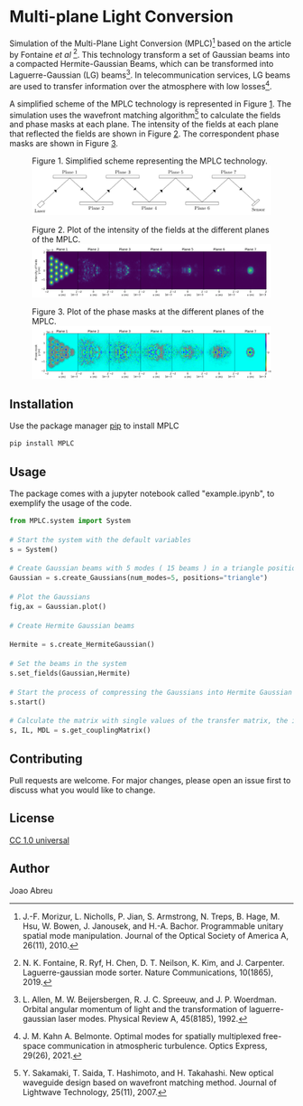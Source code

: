 

# Multi-plane Light Conversion



Simulation of the Multi-Plane Light Conversion (MPLC)[^1] based on the article by Fontaine *et al* [^2]. This technology transform a set of Gaussian beams into a compacted Hermite-Gaussian Beams, which can be transformed into Laguerre-Gaussian (LG) beams[^3]. In telecommunication services, LG beams are used to transfer information over the atmosphere with low losses[^4].

A simplified scheme of the MPLC technology is represented in Figure [1](#fig:MPLC). The simulation uses the wavefront matching algorithm[^5] to calculate the fields and phase masks at each plane. The intensity of the fields at each plane that reflected the fields are shown in Figure [2](#fig:fields). The correspondent phase masks are shown in Figure [3](#fig:masks).


<figure>
<figcaption>Figure  <a id="fig:MPLC">1</a>. Simplified scheme representing the MPLC technology. </figcaption>
<img src="images/MPLC.png"/>
</figure>

<figure>
<figcaption>Figure  <a id="fig:fields">2</a>. Plot of the intensity of the fields at the different planes of the MPLC. </figcaption>
<img src="images/fields.png"/>
</figure>

<figure>
<figcaption>Figure  <a id="fig:masks">3</a>. Plot of the phase masks at the different planes of the MPLC. </figcaption>
<img src="images/masks.png" alt="alt test" title="Hello"/>

</figure>

[^1]: J.-F. Morizur, L. Nicholls, P. Jian, S. Armstrong, N. Treps, B. Hage, M. Hsu, W. Bowen, J. Janousek, and H.-A. Bachor. Programmable unitary spatial mode manipulation. Journal of the Optical Society of America A, 26(11), 2010.

[^2]: N. K. Fontaine, R. Ryf, H. Chen, D. T. Neilson, K. Kim, and J. Carpenter. Laguerre-gaussian mode sorter. Nature Communications,
10(1865), 2019.

[^3]: L. Allen, M. W. Beijersbergen, R. J. C. Spreeuw, and J. P. Woerdman. Orbital angular momentum of light and the transformation
of laguerre-gaussian laser modes. Physical Review A, 45(8185), 1992.

[^4]: J. M. Kahn A. Belmonte. Optimal modes for spatially multiplexed free-space communication in atmospheric turbulence. Optics Express, 29(26), 2021.

[^5]: Y. Sakamaki, T. Saida, T. Hashimoto, and H. Takahashi. New optical waveguide design based on wavefront matching method.
Journal of Lightwave Technology, 25(11), 2007.

## Installation

Use the package manager [pip](https://pip.pypa.io/en/stable/) to install MPLC

```bash
pip install MPLC
```

## Usage

The package comes with a jupyter notebook called "example.ipynb", to exemplify the usage of the code.

```python
from MPLC.system import System

# Start the system with the default variables
s = System()

# Create Gaussian beams with 5 modes ( 15 beams ) in a triangle position
Gaussian = s.create_Gaussians(num_modes=5, positions="triangle")

# Plot the Gaussians
fig,ax = Gaussian.plot()

# Create Hermite Gaussian beams

Hermite = s.create_HermiteGaussian()

# Set the beams in the system
s.set_fields(Gaussian,Hermite)

# Start the process of compressing the Gaussians into Hermite Gaussian beams
s.start()

# Calculate the matrix with single values of the transfer matrix, the insertion loss and the mode-dependent loss
s, IL, MDL = s.get_couplingMatrix()
```

## Contributing

Pull requests are welcome. For major changes, please open an issue first
to discuss what you would like to change.


## License

[CC 1.0 universal](https://creativecommons.org/publicdomain/zero/1.0/deed.pt)

## Author

Joao Abreu